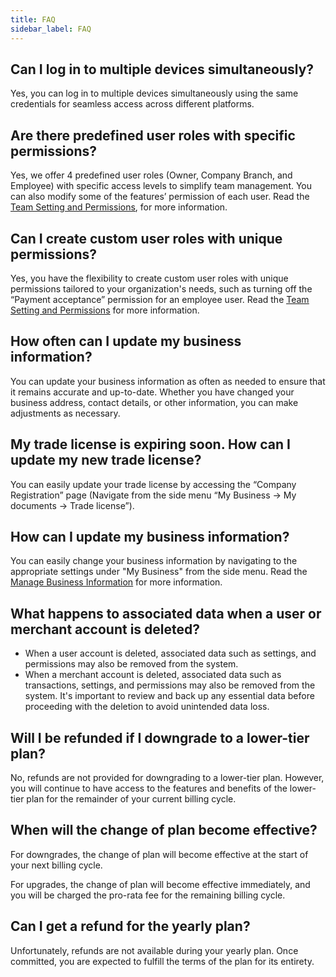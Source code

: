 ```yaml
---
title: FAQ
sidebar_label: FAQ
---
```


## Can I log in to multiple devices simultaneously?

Yes, you can log in to multiple devices simultaneously using the same credentials for seamless access across different platforms.

## Are there predefined user roles with specific permissions?

Yes, we offer 4 predefined user roles (Owner, Company Branch, and Employee) with specific access levels to simplify team management. You can also modify some of the features’ permission of each user. Read the <ins>[Team Setting and Permissions](2-team-settings/index.md)</ins>, for more information.

## Can I create custom user roles with unique permissions?

Yes, you have the flexibility to create custom user roles with unique permissions tailored to your organization's needs, such as turning off the “Payment acceptance” permission for an employee user. Read the <ins>[Team Setting and Permissions](2-team-settings/index.md)</ins> for more information.

## How often can I update my business information?

You can update your business information as often as needed to ensure that it remains accurate and up-to-date. Whether you have changed your business address, contact details, or other information, you can make adjustments as necessary.

## My trade license is expiring soon. How can I update my new trade license?

You can easily update your trade license by accessing the “Company Registration” page (Navigate from the side menu “My Business -> My documents -> Trade license”).

## How can I update my business information?

You can easily change your business information by navigating to the appropriate settings under "My Business" from the side menu. Read the <ins>[Manage Business Information](3-business-information.md)</ins> for more information.

## What happens to associated data when a user or merchant account is deleted?

* When a user account is deleted, associated data such as settings, and permissions may also be removed from the system.
* When a merchant account is deleted, associated data such as transactions, settings, and permissions may also be removed from the system. It's important to review and back up any essential data before proceeding with the deletion to avoid unintended data loss.

## Will I be refunded if I downgrade to a lower-tier plan?

No, refunds are not provided for downgrading to a lower-tier plan. However, you will continue to have access to the features and benefits of the lower-tier plan for the remainder of your current billing cycle.

## When will the change of plan become effective?

For downgrades, the change of plan will become effective at the start of your next billing cycle.

For upgrades, the change of plan will become effective immediately, and you will be charged the pro-rata fee for the remaining billing cycle.

## Can I get a refund for the yearly plan?

Unfortunately, refunds are not available during your yearly plan. Once committed, you are expected to fulfill the terms of the plan for its entirety.
